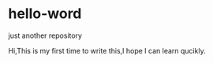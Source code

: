 # hello-word
just another repository

Hi,This is my first time to write this,I hope I can learn qucikly.
